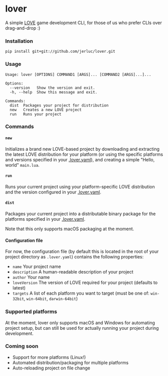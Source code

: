 lover
=====

A simple [LOVE](https://love2d.org/) game development CLI, for those of
us who prefer CLIs over drag-and-drop :)

### Installation

```
pip install git+git://github.com/jerluc/lover.git
```

### Usage

```
Usage: lover [OPTIONS] COMMAND1 [ARGS]... [COMMAND2 [ARGS]...]...

Options:
  --version   Show the version and exit.
  -h, --help  Show this message and exit.

Commands:
  dist  Packages your project for distribution
  new   Creates a new LOVE project
  run   Runs your project
```

### Commands

#### `new`

Initializes a brand new LOVE-based project by downloading and extracting
the latest LOVE distribution for your platform (or using the specific
platforms and versions specified in your
[.lover.yaml](#configuration-file)), and creating a simple "Hello,
world" `main.lua`.

#### `run`

Runs your current project using your platform-specific LOVE distribution
and the version configured in your [.lover.yaml](#configuration-file).

#### `dist`

Packages your current project into a distributable binary package for
the platforms specified in your [.lover.yaml](#configuration-file).

Note that this only supports macOS packaging at the moment.

#### Configuration file

For now, the configuration file (by default this is located in the root
of your project directory as `.lover.yaml`) contains the following
properties:

* `name` Your project name
* `description` A human-readable description of your project
* `author` Your name
* `loveVersion` The version of LOVE required for your project (defaults
  to latest)
* `targets` A list of each platform you want to target (must be one of:
  `win-32bit`, `win-64bit`, `darwin-64bit`)

### Supported platforms

At the moment, lover only supports macOS and Windows for automating
project setup, but can still be used for actually running your project
during development.

### Coming soon

* Support for more platforms (Linux!)
* Automated distribution/packaging for multiple platforms
* Auto-reloading project on file change
